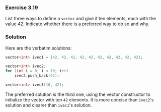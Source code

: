 ### Exercise 3.19

List three ways to define a `vector` and give it ten elements, each with the
value 42. Indicate whether there is a preferred way to do so and why.

### Solution

Here are the verbatim solutions:

```cpp
vector<int> ivec1 = {42, 42, 42, 42, 42, 42, 42, 42, 42, 42};

vector<int> ivec2;
for (int i = 0; i < 10; i++)
    ivec2.push_back(42);

vector<int> ivec3(10, 42);
```

The preferred solution is the third one, using the vector constructor to
initialize the vector with ten `42` elements. It is more concise than `ivec2`'s
solution and clearer than `ivec1`'s solution.
